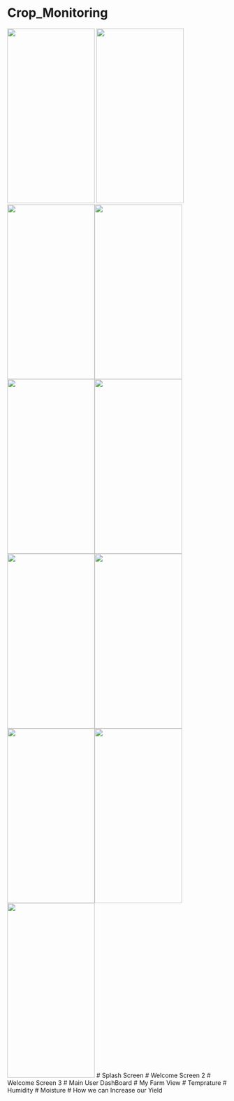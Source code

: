 # Crop_Monitoring
<img src="https://user-images.githubusercontent.com/35566904/89177920-19122e80-d5aa-11ea-8ddc-5d0e7c6e488a.jpg" width="200" height="400" /> 
<img src="https://user-images.githubusercontent.com/35566904/89101619-48486480-d41f-11ea-9caf-d019bd564b72.jpg" width="200" height="400" /><img src="https://user-images.githubusercontent.com/35566904/89101622-4b435500-d41f-11ea-93ed-a8957dcaa6f7.jpg" width="200" height="400" /><img src="https://user-images.githubusercontent.com/35566904/89101623-4bdbeb80-d41f-11ea-8fe9-aed3e12ae1ee.jpg" width="200" height="400" /><img src="https://user-images.githubusercontent.com/35566904/89101624-4bdbeb80-d41f-11ea-8fdd-3bc04fdd0a17.jpg" width="200" height="400" /><img src="https://user-images.githubusercontent.com/35566904/89101625-4c748200-d41f-11ea-86bc-829d33d50ea3.jpg" width="200" height="400" /><img src="https://user-images.githubusercontent.com/35566904/89101610-264ee200-d41f-11ea-802e-cffd779da1bf.jpg" width="200" height="400" /><img src="https://user-images.githubusercontent.com/35566904/89101627-4d0d1880-d41f-11ea-9112-53fb360e87dc.jpg" width="200" height="400" /><img src="https://user-images.githubusercontent.com/35566904/89101630-4d0d1880-d41f-11ea-83da-3deb44a84d50.jpg" width="200" height="400" /><img src="https://user-images.githubusercontent.com/35566904/89101620-4a122800-d41f-11ea-94b3-4ceb5bd50b33.jpg" width="200" height="400" /><img src="https://user-images.githubusercontent.com/35566904/89101621-4aaabe80-d41f-11ea-8531-b82411e37c1d.jpg" width="200" height="400" /> 
# Splash Screen
# Welcome Screen 2
# Welcome Screen 3
# Main User DashBoard
# My Farm View
# Temprature
# Humidity
# Moisture
# How we can Increase our Yield
